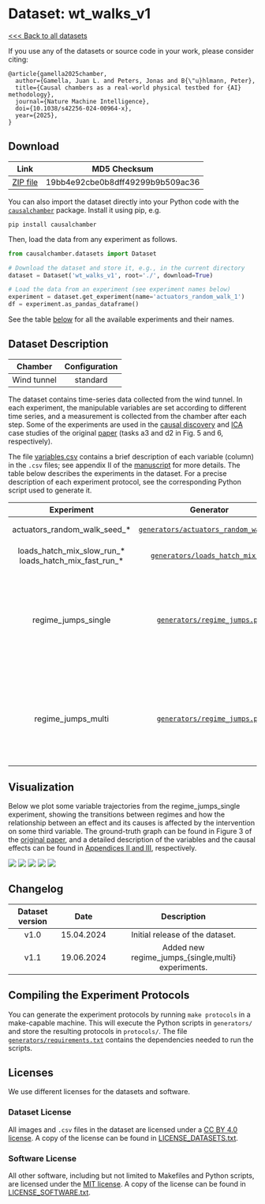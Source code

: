 # Dataset: wt\_walks\_v1

[<<< Back to all datasets](http://causalchamber.org)

If you use any of the datasets or source code in your work, please consider citing:

```
﻿@article{gamella2025chamber,
  author={Gamella, Juan L. and Peters, Jonas and B{\"u}hlmann, Peter},
  title={Causal chambers as a real-world physical testbed for {AI} methodology},
  journal={Nature Machine Intelligence},
  doi={10.1038/s42256-024-00964-x},
  year={2025},
}
```

## Download

| Link                                                                                          | MD5 Checksum                     |
|:---------------------------------------------------------------------------------------------:|:--------------------------------:|
| [ZIP file](https://causalchamber.s3.eu-central-1.amazonaws.com/downloadables/wt_walks_v1.zip) | 19bb4e92cbe0b8dff49299b9b509ac36 |

You can also import the dataset directly into your Python code with the [`causalchamber`](https://pypi.org/project/causalchamber/) package. Install it using pip, e.g.

```
pip install causalchamber
```

Then, load the data from any experiment as follows.

```python
from causalchamber.datasets import Dataset

# Download the dataset and store it, e.g., in the current directory
dataset = Dataset('wt_walks_v1', root='./', download=True)

# Load the data from an experiment (see experiment names below)
experiment = dataset.get_experiment(name='actuators_random_walk_1')
df = experiment.as_pandas_dataframe()
```

See the table [below](#dataset-description) for all the available experiments and their names.

## Dataset Description

| Chamber     | Configuration |
|:-----------:|:-------------:|
| Wind tunnel | standard      |

The dataset contains time-series data collected from the wind tunnel. In each experiment, the manipulable variables are set according to different time series, and a measurement is collected from the chamber after each step. Some of the experiments are used in the [causal discovery](https://github.com/juangamella/causal-chamber-paper/blob/main/case_studies/causal_discovery_time.ipynb) and [ICA](https://github.com/juangamella/causal-chamber-paper/blob/main/case_studies/ica.ipynb) case studies of the original [paper](https://arxiv.org/pdf/2404.11341.pdf) (tasks a3 and d2 in Fig. 5 and 6, respectively).

The file [variables.csv](variables.csv) contains a brief description of each variable (column) in the `.csv` files; see appendix II of the [manuscript](https://arxiv.org/pdf/2404.11341.pdf) for more details. The table below describes the experiments in the dataset. For a precise description of each experiment protocol, see the corresponding Python script used to generate it.

| Experiment | Generator | Description |
|:----------------------:|:---------:|:------------|
|   actuators\_random\_walk\_seed_*  |    [`generators/actuators_random_walk.py`](generators/actuators_random_walk.py) | Actuators variables ($L_\text{in}, L_\text{out}, H, A_1, A_2$) follow independent random walks while sensor parameters are fixed. We collect $N=10^4$ measurements and repeat for 10 random seeds. |
|   loads\_hatch\_mix\_slow\_run\_* <br>loads\_hatch\_mix\_fast\_run\_*  |    [`generators/loads_hatch_mix.py`](generators/loads_hatch_mix.py) | $L_\text{in}, L_\text{out}, H$ follow a sinusoid and square waves, respectively. `_slow` and `_fast` indicate the frequency of the wave. We collect $N=10^4$ measurements. We repeat the experiment a total of 5 runs. |
| regime\_jumps\_single | [`generators/regime_jumps.py`](generators/regime_jumps.py) | We collect 320K observations where the actuators $L_\text{in}, L_\text{out}, A_1,$ and $A_2$ follow independent random walks. Every 10K observations we enter a new regime where we perform a single-target intervention on other variables of the chamber, for a total of 32 regimes. In each regime, we perform either no intervention (with probability 0.3) or a single-target intervention (prob. 0.7) on a variable chosen at random from $\\{H,T_\text{in},T_\text{out},O_\text{up},O_\text{dw},O_\text{amb},O_\text{int},R_\text{in},R_\text{out},R_1,R_2\\}$. At the end of the regime the target is returned to its _base_ value, i.e., its value in the first regime (first 10K observations), which contains no interventions and serves as reference. The regimes are identified by increasing numbers in the `flag` column. The actual targets for each regime can be found in the file [regimes_targets.py](wt_walks_v1/regime_targets.py). Below, we plot some examples of variable trajectories as they are affected by regime transitions. |
| regime\_jumps\_multi | [`generators/regime_jumps.py`](generators/regime_jumps.py) |  We collect 320K observations where the actuators $L_\text{in}, L_\text{out}, A_1,$ and $A_2$ follow independent random walks. Every 10K observations we enter a new regime where we perform a multiple-target intervention on other variables of the chamber, for a total of 32 regimes. In each regime, we choose the targets at random from $\\{H,T_\text{in},T_\text{out},O_\text{up},O_\text{dw},O_\text{amb},O_\text{int},R_\text{in},R_\text{out},R_1,R_2\\}$; the number of targets is sampled at random from $0,\ldots,5$, that is, some regimes may not contain any interventions. At the end of the regime the targets are returned to their _base_ values, i.e., their value in the first regime (first 10K observations), which contains no interventions and serves as reference. The regimes are identified by increasing numbers in the `flag` column. The actual targets for each regime can be found in the file [regimes_targets.py](wt_walks_v1/regimes_targets.py). |

## Visualization

Below we plot some variable trajectories from the regime\_jumps\_single experiment, showing the transitions between regimes and how the relationship between an effect and its causes is affected by the intervention on some third variable. The ground-truth graph can be found in Figure 3 of the [original paper](https://arxiv.org/pdf/2404.11341.pdf), and a detailed description of the variables and the causal effects can be found in [Appendices II and III](https://arxiv.org/pdf/2404.11341.pdf), respectively.

![](https://causalchamber.s3.eu-central-1.amazonaws.com/downloadables/plot_regime_jumps_single_1.png?)
![](https://causalchamber.s3.eu-central-1.amazonaws.com/downloadables/plot_regime_jumps_single_5.png?)
![](https://causalchamber.s3.eu-central-1.amazonaws.com/downloadables/plot_regime_jumps_single_27.png?)
![](https://causalchamber.s3.eu-central-1.amazonaws.com/downloadables/plot_regime_jumps_single_31.png?)
![](https://causalchamber.s3.eu-central-1.amazonaws.com/downloadables/plot_regime_jumps_single_3.png?)

## Changelog

| Dataset version | Date       | Description                     |
|:---------------:|:----------:|:-------------------------------:|
| v1.0            | 15.04.2024 | Initial release of the dataset. |
| v1.1            | 19.06.2024 | Added new regime\_jumps\_{single,multi} experiments. |

## Compiling the Experiment Protocols

You can generate the experiment protocols by running `make protocols` in a make-capable machine. This will execute the Python scripts in `generators/` and store the resulting protocols in `protocols/`. The file [`generators/requirements.txt`](generators/requirements.txt) contains the dependencies needed to run the scripts.

## Licenses

We use different licenses for the datasets and software.

### Dataset License

All images and `.csv` files in the dataset are licensed under a [CC BY 4.0 license](https://creativecommons.org/licenses/by/4.0/). A copy of the license can be found in [LICENSE_DATASETS.txt](LICENSE_DATASETS.txt).

### Software License

All other software, including but not limited to Makefiles and Python scripts, are licensed under the [MIT license](https://opensource.org/license/mit/). A copy of the license can be found in [LICENSE_SOFTWARE.txt](LICENSE_SOFTWARE.txt).

